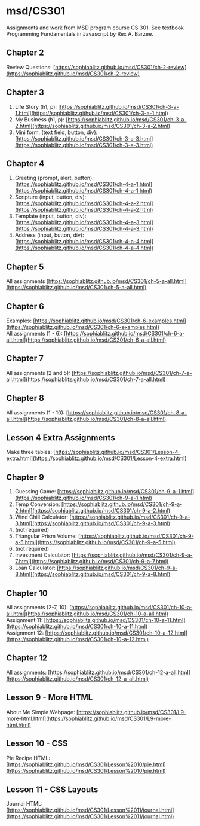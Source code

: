 # msd/CS301
Assignments and work from MSD program course CS 301. See textbook Programming Fundamentals in Javascript by Rex A. Barzee.

## Chapter 2
Review Questions: [https://sophiablitz.github.io/msd/CS301/ch-2-review](https://sophiablitz.github.io/msd/CS301/ch-2-review)

## Chapter 3
1. Life Story (h1, p): [https://sophiablitz.github.io/msd/CS301/ch-3-a-1.html](https://sophiablitz.github.io/msd/CS301/ch-3-a-1.html)
2. My Business (h1, p): [https://sophiablitz.github.io/msd/CS301/ch-3-a-2.html](https://sophiablitz.github.io/msd/CS301/ch-3-a-2.html)
3. Mini form: (text field, button, div): [https://sophiablitz.github.io/msd/CS301/ch-3-a-3.html](https://sophiablitz.github.io/msd/CS301/ch-3-a-3.html)

## Chapter 4
1. Greeting (prompt, alert, button): [https://sophiablitz.github.io/msd/CS301/ch-4-a-1.html](https://sophiablitz.github.io/msd/CS301/ch-4-a-1.html)
2. Scripture (input, button, div): [https://sophiablitz.github.io/msd/CS301/ch-4-a-2.html](https://sophiablitz.github.io/msd/CS301/ch-4-a-2.html)
3. Template (input, button, div): [https://sophiablitz.github.io/msd/CS301/ch-4-a-3.html](https://sophiablitz.github.io/msd/CS301/ch-4-a-3.html)
4. Address (input, button, div): [https://sophiablitz.github.io/msd/CS301/ch-4-a-4.html](https://sophiablitz.github.io/msd/CS301/ch-4-a-4.html)

## Chapter 5
All assignments [https://sophiablitz.github.io/msd/CS301/ch-5-a-all.html](https://sophiablitz.github.io/msd/CS301/ch-5-a-all.html)

## Chapter 6
Examples: [https://sophiablitz.github.io/msd/CS301/ch-6-examples.html](https://sophiablitz.github.io/msd/CS301/ch-6-examples.html)  
All assignments (1 - 6): [https://sophiablitz.github.io/msd/CS301/ch-6-a-all.html](https://sophiablitz.github.io/msd/CS301/ch-6-a-all.html)

## Chapter 7
All assignments (2 and 5): [https://sophiablitz.github.io/msd/CS301/ch-7-a-all.html](https://sophiablitz.github.io/msd/CS301/ch-7-a-all.html)

## Chapter 8
All assignments (1 - 10): [https://sophiablitz.github.io/msd/CS301/ch-8-a-all.html](https://sophiablitz.github.io/msd/CS301/ch-8-a-all.html)

## Lesson 4 Extra Assignments
Make three tables: [https://sophiablitz.github.io/msd/CS301/Lesson-4-extra.html](https://sophiablitz.github.io/msd/CS301/Lesson-4-extra.html)

## Chapter 9
1. Guessing Game: [https://sophiablitz.github.io/msd/CS301/ch-9-a-1.html](https://sophiablitz.github.io/msd/CS301/ch-9-a-1.html)  
2. Temp Conversion: [https://sophiablitz.github.io/msd/CS301/ch-9-a-2.html](https://sophiablitz.github.io/msd/CS301/ch-9-a-2.html)  
3. Wind Chill Calculator: [https://sophiablitz.github.io/msd/CS301/ch-9-a-3.html](https://sophiablitz.github.io/msd/CS301/ch-9-a-3.html)  
4. (not required)
5. Triangular Prism Volume: [https://sophiablitz.github.io/msd/CS301/ch-9-a-5.html](https://sophiablitz.github.io/msd/CS301/ch-9-a-5.html)  
6. (not required)
7. Investment Calculator: [https://sophiablitz.github.io/msd/CS301/ch-9-a-7.html](https://sophiablitz.github.io/msd/CS301/ch-9-a-7.html)
8. Loan Calculator: [https://sophiablitz.github.io/msd/CS301/ch-9-a-8.html](https://sophiablitz.github.io/msd/CS301/ch-9-a-8.html)

## Chapter 10
All assignments (2-7, 10): [https://sophiablitz.github.io/msd/CS301/ch-10-a-all.html](https://sophiablitz.github.io/msd/CS301/ch-10-a-all.html)  
Assignment 11: [https://sophiablitz.github.io/msd/CS301/ch-10-a-11.html](https://sophiablitz.github.io/msd/CS301/ch-10-a-11.html)  
Assignment 12: [https://sophiablitz.github.io/msd/CS301/ch-10-a-12.html](https://sophiablitz.github.io/msd/CS301/ch-10-a-12.html) 

## Chapter 12
All assignments: [https://sophiablitz.github.io/msd/CS301/ch-12-a-all.html](https://sophiablitz.github.io/msd/CS301/ch-12-a-all.html)  

## Lesson 9 - More HTML
About Me Simple Webpage: [https://sophiablitz.github.io/msd/CS301/L9-more-html.html](https://sophiablitz.github.io/msd/CS301/L9-more-html.html)  

## Lesson 10 - CSS
Pie Recipe HTML: [https://sophiablitz.github.io/msd/CS301/Lesson%2010/pie.html](https://sophiablitz.github.io/msd/CS301/Lesson%2010/pie.html)

## Lesson 11 - CSS Layouts
Journal HTML: [https://sophiablitz.github.io/msd/CS301/Lesson%2011/journal.html](https://sophiablitz.github.io/msd/CS301/Lesson%2011/journal.html)  
